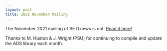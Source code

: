 ```yaml
---
layout: post
title: 2021 November Mailing
---
```


The November 2021 mailing of SETI.news is out. [Read it here!](https://us6.campaign-archive.com/?u=d896005c207438af0297357d5&id=0b30264be9)

Thanks to M. Huston & J. Wright (PSU) for continuing to compile and update the ADS library each month.